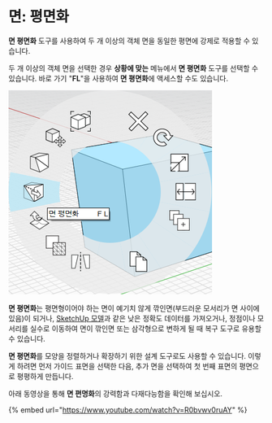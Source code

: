 # 면: 평면화

**면 평면화** 도구를 사용하여 두 개 이상의 객체 면을 동일한 평면에 강제로 적용할 수 있습니다.

두 개 이상의 객체 면을 선택한 경우 **상황에 맞는** 메뉴에서 **면 평면화** 도구를 선택할 수 있습니다. 바로 가기 "**FL**"을 사용하여 **면 평면화**에 액세스할 수도 있습니다.

![](../.gitbook/assets/flatten_faces.png)

**면 평면화**는 평면형이어야 하는 면이 예기치 않게 깎인면\(부드러운 모서리가 면 사이에 있음\)이 되거나, [SketchUp 모델](https://formit.autodesk.com/blog/post/using-formit-to-get-sketchup-data-into-revit#flatten)과 같은 낮은 정확도 데이터를 가져오거나, 정점이나 모서리를 실수로 이동하여 면이 깎인면 또는 삼각형으로 변하게 될 때 복구 도구로 유용할 수 있습니다.

**면 평면화**를 모양을 정렬하거나 확장하기 위한 설계 도구로도 사용할 수 있습니다. 이렇게 하려면 먼저 가이드 표면을 선택한 다음, 추가 면을 선택하여 첫 번째 표면의 평면으로 평평하게 만듭니다.

아래 동영상을 통해 **면 편명화**의 강력함과 다재다능함을 확인해 보십시오.

{% embed url="https://www.youtube.com/watch?v=R0bvwv0ruAY" %}





